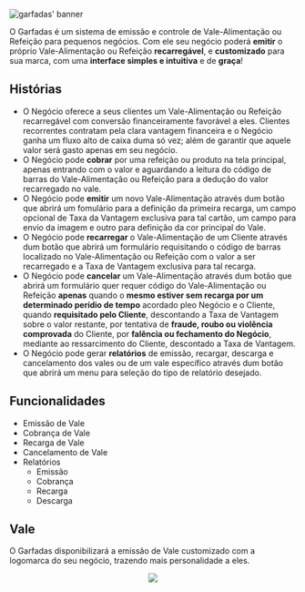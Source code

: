 ![garfadas' banner](https://github.com/garfadas/server/raw/main/docs/media/garfadas_banner.png)

O Garfadas é um sistema de emissão e controle de Vale-Alimentação ou Refeição para pequenos negócios. Com ele seu negócio poderá **emitir** o próprio Vale-Alimentação ou Refeição **recarregável**, e **customizado** para sua marca, com uma **interface simples e intuitiva** e de **graça**!

## Histórias

- O Negócio oferece a seus clientes um Vale-Alimentação ou Refeição recarregável com conversão financeiramente favorável a eles. Clientes recorrentes contratam pela clara vantagem financeira e o Negócio ganha um fluxo alto de caixa duma só vez; além de garantir que aquele valor será gasto apenas em seu negócio.
- O Negócio pode **cobrar** por uma refeição ou produto na tela principal, apenas entrando com o valor e aguardando a leitura do código de barras do Vale-Alimentação ou Refeição para a dedução do valor recarregado no vale.
- O Negócio pode **emitir** um novo Vale-Alimentação através dum botão que abrirá um fomulário para a definição da primeira recarga, um campo opcional de Taxa da Vantagem exclusiva para tal cartão, um campo para envio da imagem e outro para definição da cor principal do Vale.
- O Negócio pode **recarregar** o Vale-Alimentação de um Cliente através dum botão que abrirá um formulário requisitando o código de barras localizado no Vale-Alimentação ou Refeição com o valor a ser recarregado e a Taxa de Vantagem exclusiva para tal recarga.
- O Negócio pode **cancelar** um Vale-Alimentação através dum botão que abrirá um formulário quer requer código do Vale-Alimentação ou Refeição **apenas** quando o **mesmo estiver sem recarga por um determinado perídio de tempo** acordado pleo Negócio e o Cliente, quando **requisitado pelo Cliente**, descontando a Taxa de Vantagem sobre o valor restante, por tentativa de **fraude, roubo ou violência** **comprovada** do Cliente, por **falência ou fechamento do Negócio**, mediante ao ressarcimento do Cliente, descontado a Taxa de Vantagem.
- O Negócio pode gerar **relatórios** de emissão, recargar, descarga e cancelamento dos vales ou de um vale específico através dum botão que abrirá um menu para seleção do tipo de relatório desejado.

## Funcionalidades

- Emissão de Vale
- Cobrança de Vale
- Recarga de Vale
- Cancelamento de Vale
- Relatórios
    - Emissão
    - Cobrança
    - Recarga
    - Descarga

## Vale

O Garfadas disponibilizará a emissão de Vale customizado com a logomarca do seu negócio, trazendo mais personalidade a eles.

<div align="center">
    <img src="https://user-images.githubusercontent.com/23109089/208806613-65848d6e-0e6c-4836-9a95-4a412e209ecd.png">
</div>
